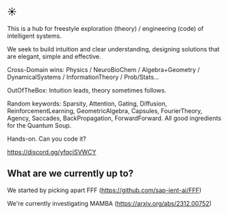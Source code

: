 ## ☀️

This is a hub for freestyle exploration (theory) / engineering (code) of intelligent systems.

We seek to build intuition and clear understanding, designing solutions that are elegant, simple and effective.

Cross-Domain wins: Physics / NeuroBioChem / Algebra+Geometry / DynamicalSystems / InformationTheory / Prob/Stats...

OutOfTheBox: Intuition leads, theory sometimes follows.

Random keywords: Sparsity, Attention, Gating, Diffusion, ReinforcementLearning, GeometricAlgebra, Capsules, FourierTheory, Agency, Saccades, BackPropagation, ForwardForward. All good ingredients for the Quantum Soup.

Hands-on. Can you code it?

https://discord.gg/yfqcjSVWCY


## What are we currently up to?

We started by picking apart FFF (https://github.com/sap-ient-ai/FFF)

We're currently investigating MAMBA (https://arxiv.org/abs/2312.00752)
